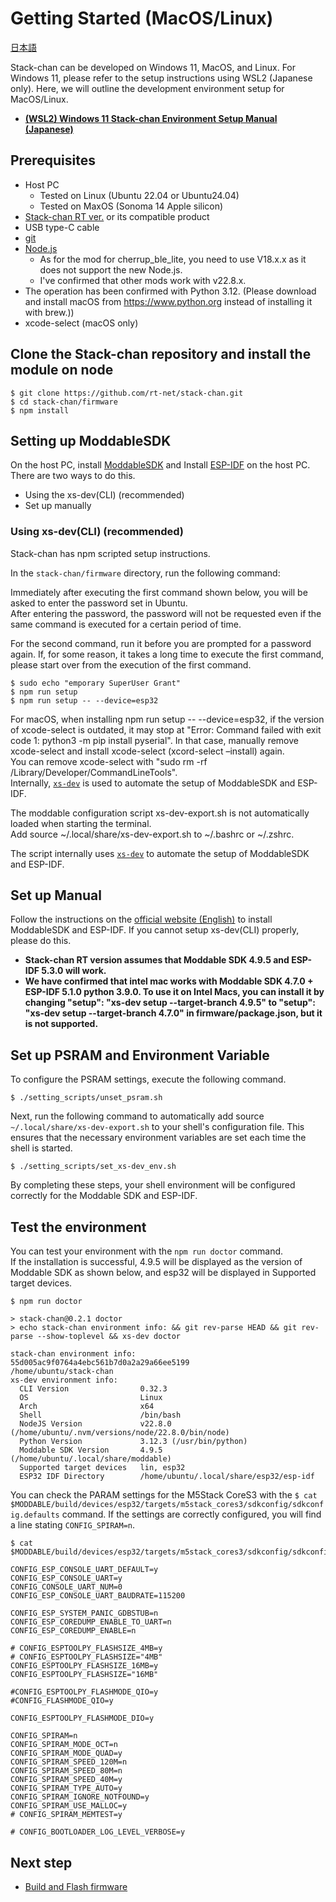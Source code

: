# Getting Started (MacOS/Linux)

[日本語](./getting-started_ja.md)

Stack-chan can be developed on Windows 11, MacOS, and Linux. For Windows 11, please refer to the setup instructions using WSL2 (Japanese only). Here, we will outline the development environment setup for MacOS/Linux.

* **[(WSL2) Windows 11 Stack-chan Environment Setup Manual (Japanese)](./getting-started-wsl2_ja.md)**

## Prerequisites

* Host PC
    * Tested on Linux (Ubuntu 22.04 or Ubuntu24.04)
    * Tested on MaxOS (Sonoma 14 Apple silicon)
* [Stack-chan RT ver.](https://rt-net.jp/products/rt-stackchan/) or its compatible product
* USB type-C cable
* [git](https://git-scm.com/)
* [Node.js](https://nodejs.org/en/)
  * As for the mod for cherrup_ble_lite, you need to use V18.x.x as it does not support the new Node.js.
  * I've confirmed that other mods work with v22.8.x.
* The operation has been confirmed with Python 3.12. (Please download and install macOS from https://www.python.org instead of installing it with brew.)) 
* xcode-select (macOS only)

## Clone the Stack-chan repository and install the module on node

```console
$ git clone https://github.com/rt-net/stack-chan.git
$ cd stack-chan/firmware
$ npm install
```

## Setting up ModdableSDK

On the host PC, install [ModdableSDK](https://github.com/Moddable-OpenSource/moddable) and
Install [ESP-IDF](https://docs.espressif.com/projects/esp-idf/en/latest/esp32/get-started/index.html) on the host PC.
There are two ways to do this.

- Using the xs-dev(CLI) (recommended)
- Set up manually

### Using xs-dev(CLI) (recommended)
Stack-chan has npm scripted setup instructions.

In the `stack-chan/firmware` directory, run the following command:

Immediately after executing the first command shown below, you will be asked to enter the password set in Ubuntu.  
After entering the password, the password will not be requested even if the same command is executed for a certain period of time.   

For the second command, run it before you are prompted for a password again. If, for some reason, it takes a long time to execute the first command, please start over from the execution of the first command.

```console
$ sudo echo "emporary SuperUser Grant"
$ npm run setup
$ npm run setup -- --device=esp32
```

For macOS, when installing npm run setup -- --device=esp32, if the version of xcode-select is outdated, it may stop at "Error: Command failed with exit code 1: python3 -m pip install pyserial". In that case, manually remove xcode-select and install xcode-select (xcord-select –install) again.  
You can remove xcode-select with "sudo rm -rf /Library/Developer/CommandLineTools".   
Internally, [`xs-dev`](https://github.com/HipsterBrown/xs-dev)  is used to automate the setup of ModdableSDK and ESP-IDF.

The moddable configuration script xs-dev-export.sh is not automatically loaded when starting the terminal.   
Add source ~/.local/share/xs-dev-export.sh to ~/.bashrc or ~/.zshrc.

The script internally uses [`xs-dev`](https://github.com/HipsterBrown/xs-dev) to automate the setup of ModdableSDK and ESP-IDF.

## Set up Manual

Follow the instructions on the [official website (English)](https://github.com/Moddable-OpenSource/moddable/blob/public/documentation/Moddable%20SDK%20-%20Getting%20Started.md) to install ModdableSDK and ESP-IDF.
If you cannot setup xs-dev(CLI) properly, please do this.

- **Stack-chan RT version assumes that Moddable SDK 4.9.5 and ESP-IDF 5.3.0 will work.**
- **We have confirmed that intel mac works with Moddable SDK 4.7.0 + ESP-IDF 5.1.0 python 3.9.0. To use it on Intel Macs, you can install it by changing "setup": "xs-dev setup --target-branch 4.9.5" to "setup": "xs-dev setup --target-branch 4.7.0" in firmware/package.json, but it is not supported.**

## Set up PSRAM and Environment Variable

To configure the PSRAM settings, execute the following command.

```console
$ ./setting_scripts/unset_psram.sh
```

Next, run the following command to automatically add source `~/.local/share/xs-dev-export.sh` to your shell's configuration file. This ensures that the necessary environment variables are set each time the shell is started.

```console
$ ./setting_scripts/set_xs-dev_env.sh 
```

By completing these steps, your shell environment will be configured correctly for the Moddable SDK and ESP-IDF.

## Test the environment

You can test your environment with the `npm run doctor` command.   
If the installation is successful, 4.9.5 will be displayed as the version of Moddable SDK as shown below, and esp32 will be displayed in Supported target devices.

```console
$ npm run doctor

> stack-chan@0.2.1 doctor
> echo stack-chan environment info: && git rev-parse HEAD && git rev-parse --show-toplevel && xs-dev doctor

stack-chan environment info:
55d005ac9f0764a4ebc561b7d0a2a29a66ee5199
/home/ubuntu/stack-chan
xs-dev environment info:
  CLI Version                0.32.3
  OS                         Linux
  Arch                       x64
  Shell                      /bin/bash
  NodeJS Version             v22.8.0 (/home/ubuntu/.nvm/versions/node/22.8.0/bin/node)
  Python Version             3.12.3 (/usr/bin/python)
  Moddable SDK Version       4.9.5 (/home/ubuntu/.local/share/moddable)
  Supported target devices   lin, esp32
  ESP32 IDF Directory        /home/ubuntu/.local/share/esp32/esp-idf
```


You can check the PARAM settings for the M5Stack CoreS3 with the `$ cat $MODDABLE/build/devices/esp32/targets/m5stack_cores3/sdkconfig/sdkconfig.defaults` command.
If the settings are correctly configured, you will find a line stating `CONFIG_SPIRAM=n`.

```console
$ cat $MODDABLE/build/devices/esp32/targets/m5stack_cores3/sdkconfig/sdkconfig.defaults

CONFIG_ESP_CONSOLE_UART_DEFAULT=y
CONFIG_ESP_CONSOLE_UART=y
CONFIG_CONSOLE_UART_NUM=0
CONFIG_ESP_CONSOLE_UART_BAUDRATE=115200

CONFIG_ESP_SYSTEM_PANIC_GDBSTUB=n
CONFIG_ESP_COREDUMP_ENABLE_TO_UART=n
CONFIG_ESP_COREDUMP_ENABLE=n

# CONFIG_ESPTOOLPY_FLASHSIZE_4MB=y
# CONFIG_ESPTOOLPY_FLASHSIZE="4MB"
CONFIG_ESPTOOLPY_FLASHSIZE_16MB=y
CONFIG_ESPTOOLPY_FLASHSIZE="16MB"

#CONFIG_ESPTOOLPY_FLASHMODE_QIO=y
#CONFIG_FLASHMODE_QIO=y

CONFIG_ESPTOOLPY_FLASHMODE_DIO=y

CONFIG_SPIRAM=n
CONFIG_SPIRAM_MODE_OCT=n
CONFIG_SPIRAM_MODE_QUAD=y
CONFIG_SPIRAM_SPEED_120M=n
CONFIG_SPIRAM_SPEED_80M=n
CONFIG_SPIRAM_SPEED_40M=y
CONFIG_SPIRAM_TYPE_AUTO=y
CONFIG_SPIRAM_IGNORE_NOTFOUND=y
CONFIG_SPIRAM_USE_MALLOC=y
# CONFIG_SPIRAM_MEMTEST=y

# CONFIG_BOOTLOADER_LOG_LEVEL_VERBOSE=y
```

## Next step

- [Build and Flash firmware](./flashing-firmware.md)
